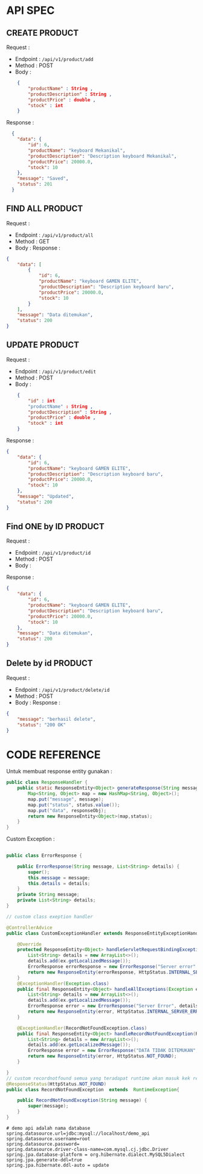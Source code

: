 # API SPEC

## CREATE PRODUCT

Request :

- Endpoint : `/api/v1/product/add`
- Method : POST
- Body : 

``` json
    { 
        "productName" : String , 
        "productDescription" : String , 
        "productPrice" : double , 
        "stock" : int
    }
```
Response : 

``` json
  {
    "data": {
        "id": 6,
        "productName": "keyboard Mekanikal",
        "productDescription": "Description keyboard Mekanikal",
        "productPrice": 20000.0,
        "stock": 10
    },
    "message": "Saved",
    "status": 201
  }
```


## FIND ALL PRODUCT

Request :

- Endpoint : `/api/v1/product/all`
- Method : GET
- Body :
Response :
``` json
{
    "data": [
        {
            "id": 6,
            "productName": "keyboard GAMEN ELITE",
            "productDescription": "Description keyboard baru",
            "productPrice": 20000.0,
            "stock": 10
        }
    ],
    "message": "Data ditemukan",
    "status": 200
}
```

## UPDATE PRODUCT

Request :

- Endpoint : `/api/v1/product/edit`
- Method : POST
- Body :

``` json
    { 
        "id" : int
        "productName" : String , 
        "productDescription" : String , 
        "productPrice" : double , 
        "stock" : int
    }
```
Response :

``` json
{
    "data": {
        "id": 6,
        "productName": "keyboard GAMEN ELITE",
        "productDescription": "Description keyboard baru",
        "productPrice": 20000.0,
        "stock": 10
    },
    "message": "Updated",
    "status": 200
}
```

## Find ONE by ID PRODUCT

Request :

- Endpoint : `/api/v1/product/id`
- Method : POST
- Body :

Response :

``` json
{
    "data": {
        "id": 6,
        "productName": "keyboard GAMEN ELITE",
        "productDescription": "Description keyboard baru",
        "productPrice": 20000.0,
        "stock": 10
    },
    "message": "Data ditemukan",
    "status": 200
}
```

## Delete by id PRODUCT

Request :

- Endpoint : `/api/v1/product/delete/id`
- Method : POST
- Body :
Response :

``` json
{
    "message": "berhasil delete",
    "status": "200 OK"
}
```



# CODE REFERENCE

Untuk membuat response entity gunakan :

``` java
public class ResponseHandler {
    public static ResponseEntity<Object> generateResponse(String message, HttpStatus status, Object responseObj) {
        Map<String, Object> map = new HashMap<String, Object>();
        map.put("message", message);
        map.put("status", status.value());
        map.put("data", responseObj);
        return new ResponseEntity<Object>(map,status);
    }
}

```

Custom Exception : 


``` java
   
public class ErrorResponse {

    public ErrorResponse(String message, List<String> details) {
        super();
        this.message = message;
        this.details = details;
    }
    private String message;
    private List<String> details;
}

// custom class exeption handler

@ControllerAdvice
public class CustomExceptionHandler extends ResponseEntityExceptionHandler {

    @Override
    protected ResponseEntity<Object> handleServletRequestBindingException(ServletRequestBindingException ex, HttpHeaders headers, HttpStatusCode status, WebRequest request) {
        List<String> details = new ArrayList<>();
        details.add(ex.getLocalizedMessage());
        ErrorResponse errorResponse = new ErrorResponse("Server error" , details);
        return new ResponseEntity(errorResponse, HttpStatus.INTERNAL_SERVER_ERROR);
    }
    @ExceptionHandler(Exception.class)
    public final ResponseEntity<Object> handleAllExceptions(Exception ex, WebRequest request) {
        List<String> details = new ArrayList<>();
        details.add(ex.getLocalizedMessage());
        ErrorResponse error = new ErrorResponse("Server Error", details);
        return new ResponseEntity(error, HttpStatus.INTERNAL_SERVER_ERROR);
    }

    @ExceptionHandler(RecordNotFoundException.class)
    public final ResponseEntity<Object> handleRecordNotFoundException(RecordNotFoundException ex, WebRequest request) {
        List<String> details = new ArrayList<>();
        details.add(ex.getLocalizedMessage());
        ErrorResponse error = new ErrorResponse("DATA TIDAK DITEMUKAN", details);
        return new ResponseEntity(error, HttpStatus.NOT_FOUND);
    }

}
// custom recordnotfound semua yang teradapat runtime akan masuk kek recordnotfoudn exeption
@ResponseStatus(HttpStatus.NOT_FOUND)
public class RecordNotFoundException  extends  RuntimeException{

    public RecordNotFoundException(String message) {
        super(message);
    }
}

```

``` properties
# demo api adalah nama database
spring.datasource.url=jdbc:mysql://localhost/demo_api
spring.datasource.username=root
spring.datasource.password=
spring.datasource.driver-class-name=com.mysql.cj.jdbc.Driver
spring.jpa.database-platform = org.hibernate.dialect.MySQL5Dialect
spring.jpa.generate-ddl=true
spring.jpa.hibernate.ddl-auto = update
```


